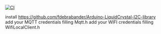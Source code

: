 [![CI](https://github.com/igor-epam/co2_tracker/actions/workflows/main.yml/badge.svg?branch=main)](https://github.com/igor-epam/co2_tracker/actions/workflows/main.yml)

install https://github.com/fdebrabander/Arduino-LiquidCrystal-I2C-library
add your MQTT credentials filling Mqtt.h
add your WIFI credentials filling WifiLocalClient.h
